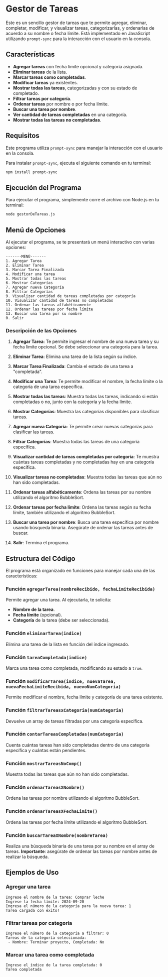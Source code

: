 
# Gestor de Tareas

Este es un sencillo gestor de tareas que te permite agregar, eliminar, completar, modificar, y visualizar tareas, categorizarlas, y ordenarlas de acuerdo a su nombre o fecha límite. Está implementado en JavaScript utilizando `prompt-sync` para la interacción con el usuario en la consola.

## Características

- **Agregar tareas** con fecha límite opcional y categoría asignada.
- **Eliminar tareas** de la lista.
- **Marcar tareas como completadas**.
- **Modificar tareas** ya existentes.
- **Mostrar todas las tareas**, categorizadas y con su estado de completado.
- **Filtrar tareas por categoría**.
- **Ordenar tareas** por nombre o por fecha límite.
- **Buscar una tarea por nombre**.
- **Ver cantidad de tareas completadas** en una categoría.
- **Mostrar todas las tareas no completadas**.

## Requisitos

Este programa utiliza `prompt-sync` para manejar la interacción con el usuario en la consola.

Para instalar `prompt-sync`, ejecuta el siguiente comando en tu terminal:

```bash
npm install prompt-sync
```

## Ejecución del Programa

Para ejecutar el programa, simplemente corre el archivo con Node.js en tu terminal:

```bash
node gestorDeTareas.js
```

## Menú de Opciones

Al ejecutar el programa, se te presentará un menú interactivo con varias opciones:

```plaintext
-------MENÚ-------
1. Agregar Tarea
2. Eliminar Tarea
3. Marcar Tarea Finalizada
4. Modificar una tarea
5. Mostrar todas las tareas
6. Mostrar Categorías
7. Agregar nueva Categoría
8. Filtrar Categorías
9. Visualizar cantidad de tareas completadas por categoría
10. Visualizar cantidad de tareas no completadas
11. Ordenar las tareas alfabéticamente
12. Ordenar las tareas por fecha límite
13. Buscar una tarea por su nombre
0. Salir
```

### Descripción de las Opciones

1. **Agregar Tarea**: Te permite ingresar el nombre de una nueva tarea y su fecha límite opcional. Se debe seleccionar una categoría para la tarea.
   
2. **Eliminar Tarea**: Elimina una tarea de la lista según su índice.

3. **Marcar Tarea Finalizada**: Cambia el estado de una tarea a "completada".

4. **Modificar una Tarea**: Te permite modificar el nombre, la fecha límite o la categoría de una tarea específica.

5. **Mostrar todas las tareas**: Muestra todas las tareas, indicando si están completadas o no, junto con la categoría y la fecha límite.

6. **Mostrar Categorías**: Muestra las categorías disponibles para clasificar tareas.

7. **Agregar nueva Categoría**: Te permite crear nuevas categorías para clasificar las tareas.

8. **Filtrar Categorías**: Muestra todas las tareas de una categoría específica.

9. **Visualizar cantidad de tareas completadas por categoría**: Te muestra cuántas tareas completadas y no completadas hay en una categoría específica.

10. **Visualizar tareas no completadas**: Muestra todas las tareas que aún no han sido completadas.

11. **Ordenar tareas alfabéticamente**: Ordena las tareas por su nombre utilizando el algoritmo BubbleSort.

12. **Ordenar tareas por fecha límite**: Ordena las tareas según su fecha límite, también utilizando el algoritmo BubbleSort.

13. **Buscar una tarea por nombre**: Busca una tarea específica por nombre usando búsqueda binaria. Asegúrate de ordenar las tareas antes de buscar.

14. **Salir**: Termina el programa.

## Estructura del Código

El programa está organizado en funciones para manejar cada una de las características:

### Función `agregarTarea(nombreRecibido, fechaLimiteRecibida)`

Permite agregar una tarea. Al ejecutarla, te solicita:
- **Nombre de la tarea**.
- **Fecha límite** (opcional).
- **Categoría** de la tarea (debe ser seleccionada).

### Función `eliminarTarea(indice)`

Elimina una tarea de la lista en función del índice ingresado.

### Función `tareaCompletada(indice)`

Marca una tarea como completada, modificando su estado a `true`.

### Función `modificarTarea(indice, nuevaTarea, nuevaFechaLimiteRecibida, nuevoNumCategoria)`

Permite modificar el nombre, fecha límite y categoría de una tarea existente.

### Función `filtrarTareasxCategoria(numCategoria)`

Devuelve un array de tareas filtradas por una categoría específica.

### Función `contarTareasCompletadas(numCategoria)`

Cuenta cuántas tareas han sido completadas dentro de una categoría específica y cuántas están pendientes.

### Función `mostrarTareasNoComp()`

Muestra todas las tareas que aún no han sido completadas.

### Función `ordenarTareasXNombre()`

Ordena las tareas por nombre utilizando el algoritmo BubbleSort.

### Función `ordenarTareasXFechaLimite()`

Ordena las tareas por fecha límite utilizando el algoritmo BubbleSort.

### Función `buscarTareaXNombre(nombreTarea)`

Realiza una búsqueda binaria de una tarea por su nombre en el array de tareas. **Importante**: asegúrate de ordenar las tareas por nombre antes de realizar la búsqueda.

## Ejemplos de Uso

### Agregar una tarea

```plaintext
Ingrese el nombre de la tarea: Comprar leche
Ingrese la fecha límite: 2024-09-20
Ingresa el número de la categoría para la nueva tarea: 1
Tarea cargada con éxito!
```

### Filtrar tareas por categoría

```plaintext
Ingrese el número de la categoría a filtrar: 0
Tareas de la categoría seleccionada:
 - Nombre: Terminar proyecto, Completada: No
```

### Marcar una tarea como completada

```plaintext
Ingrese el índice de la tarea completada: 0
Tarea completada
```